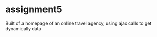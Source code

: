 # assignment5
Built of a homepage of an online travel agency, using ajax calls to get dynamically data
